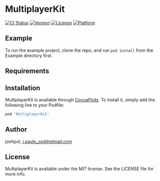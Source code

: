 # MultiplayerKit

[![CI Status](https://img.shields.io/travis/jonhpol/MultiplayerKit.svg?style=flat)](https://travis-ci.org/jonhpol/MultiplayerKit)
[![Version](https://img.shields.io/cocoapods/v/MultiplayerKit.svg?style=flat)](https://cocoapods.org/pods/MultiplayerKit)
[![License](https://img.shields.io/cocoapods/l/MultiplayerKit.svg?style=flat)](https://cocoapods.org/pods/MultiplayerKit)
[![Platform](https://img.shields.io/cocoapods/p/MultiplayerKit.svg?style=flat)](https://cocoapods.org/pods/MultiplayerKit)

## Example

To run the example project, clone the repo, and run `pod install` from the Example directory first.

## Requirements

## Installation

MultiplayerKit is available through [CocoaPods](https://cocoapods.org). To install
it, simply add the following line to your Podfile:

```ruby
pod 'MultiplayerKit'
```

## Author

jonhpol, j.paulo_os@hotmail.com

## License

MultiplayerKit is available under the MIT license. See the LICENSE file for more info.
